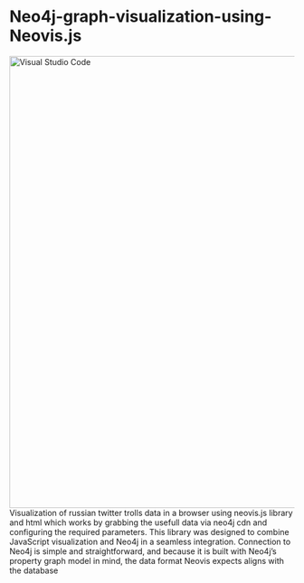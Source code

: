 # Neo4j-graph-visualization-using-Neovis.js
<img align="left" alt="Visual Studio Code" width="800px" src="https://pbs.twimg.com/media/EGC5cC6UYAgCBtL?format=jpg&name=large" />
Visualization of russian twitter trolls data in a browser using neovis.js library and html which works by grabbing 
the usefull data via neo4j cdn and configuring the required parameters. This library was designed to combine JavaScript visualization 
and Neo4j in a seamless integration. Connection to Neo4j is simple and straightforward, and because
it is built with Neo4j’s property graph model in mind, the data format Neovis expects aligns with the database
